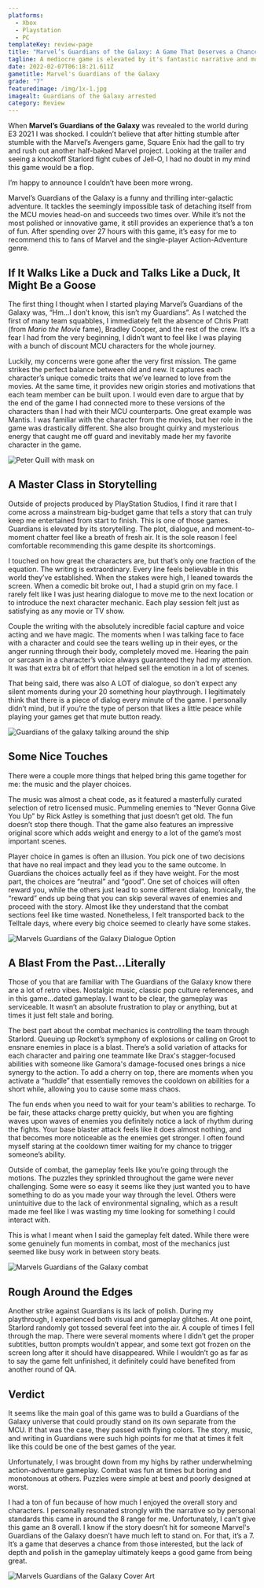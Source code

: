 ```yaml
---
platforms:
  - Xbox
  - Playstation
  - PC
templateKey: review-page
title: "Marvel’s Guardians of the Galaxy: A Game That Deserves a Chance"
tagline: A mediocre game is elevated by it's fantastic narrative and music.
date: 2022-02-07T06:18:21.611Z
gametitle: Marvel's Guardians of the Galaxy
grade: "7"
featuredimage: /img/1x-1.jpg
imagealt: Guardians of the Galaxy arrested
category: Review
---
```

When **Marvel’s Guardians of the Galaxy** was revealed to the world during E3 2021 I was shocked. I couldn’t believe that after hitting stumble after stumble with the Marvel’s Avengers game, Square Enix had the gall to try and rush out another half-baked Marvel project. Looking at the trailer and seeing a knockoff Starlord fight cubes of Jell-O, I had no doubt in my mind this game would be a flop. 

I’m happy to announce I couldn’t have been more wrong.

Marvel’s Guardians of the Galaxy is a funny and thrilling inter-galactic adventure. It tackles the seemingly impossible task of detaching itself from the MCU movies head-on and succeeds two times over. While it’s not the most polished or innovative game, it still provides an experience that’s a ton of fun. After spending over 27 hours with this game, it’s easy for me to recommend this to fans of Marvel and the single-player Action-Adventure genre.

## **If It Walks Like a Duck and Talks Like a Duck, It Might Be a Goose**

The first thing I thought when I started playing Marvel’s Guardians of the Galaxy was, “Hm...I don’t know, this isn’t my Guardians”. As I watched the first of many team squabbles, I immediately felt the absence of Chris Pratt (from *Mario the Movie* fame), Bradley Cooper, and the rest of the crew. It’s a fear I had from the very beginning, I didn’t want to feel like I was playing with a bunch of discount MCU characters for the whole journey. 

Luckily, my concerns were gone after the very first mission. The game strikes the perfect balance between old and new. It captures each character’s unique comedic traits that we’ve learned to love from the movies. At the same time, it provides new origin stories and motivations that each team member can be built upon. I would even dare to argue that by the end of the game I had connected more to these versions of the characters than I had with their MCU counterparts. One great example was Mantis. I was familiar with the character from the movies, but her role in the game was drastically different. She also brought quirky and mysterious energy that caught me off guard and inevitably made her my favorite character in the game.

![Peter Quill with mask on](/img/ss_11881efdb2a0cdc5bebeae1d4b255b1c5fda1d7e.jpg "Peter Quill with mask on")

## A Master Class in Storytelling

Outside of projects produced by PlayStation Studios, I find it rare that I come across a mainstream big-budget game that tells a story that can truly keep me entertained from start to finish. This is one of those games. Guardians is elevated by its storytelling. The plot, dialogue, and moment-to-moment chatter feel like a breath of fresh air. It is the sole reason I feel comfortable recommending this game despite its shortcomings.

I touched on how great the characters are, but that’s only one fraction of the equation. The writing is extraordinary. Every line feels believable in this world they’ve established. When the stakes were high, I leaned towards the screen. When a comedic bit broke out, I had a stupid grin on my face. I rarely felt like I was just hearing dialogue to move me to the next location or to introduce the next character mechanic. Each play session felt just as satisfying as any movie or TV show.

Couple the writing with the absolutely incredible facial capture and voice acting and we have magic. The moments when I was talking face to face with a character and could see the tears welling up in their eyes, or the anger running through their body, completely moved me. Hearing the pain or sarcasm in a character’s voice always guaranteed they had my attention. It was that extra bit of effort that helped sell the emotion in a lot of scenes. 

That being said, there was also A LOT of dialogue, so don’t expect any silent moments during your 20 something hour playthrough. I legitimately think that there is a piece of dialog every minute of the game. I personally didn’t mind, but if you’re the type of person that likes a little peace while playing your games get that mute button ready. 

![Guardians of the galaxy talking around the ship](/img/03fta0pf6qu7xvc27tfchq2-1.fit_lim.v1634567058.jpg "Guardians of the galaxy talking around the ship")

## Some Nice Touches

There were a couple more things that helped bring this game together for me: the music and the player choices. 

The music was almost a cheat code, as it featured a masterfully curated selection of retro licensed music. Pummeling enemies to “Never Gonna Give You Up” by Rick Astley is something that just doesn’t get old.  The fun doesn’t stop there though. That the game also features an impressive original score which adds weight and energy to a lot of the game’s most important scenes.

Player choice in games is often an illusion. You pick one of two decisions that have no real impact and they lead you to the same outcome. In Guardians the choices actually feel as if they have weight. For the most part, the choices are “neutral” and “good”. One set of choices will often reward you, while the others just lead to some different dialog. Ironically, the “reward” ends up being that you can skip several waves of enemies and proceed with the story. Almost like they understand that the combat sections feel like time wasted. Nonetheless, I felt transported back to the Telltale days, where every big choice seemed to clearly have some stakes.

![Marvels Guardians of the Galaxy Dialogue Option](/img/marvels-guardians-of-the-galaxy-defer-to-gamora.jpg "Marvels Guardians of the Galaxy Dialogue Option")

## A Blast From the Past...Literally

Those of you that are familiar with The Guardians of the Galaxy know there are a lot of retro vibes. Nostalgic music, classic pop culture references, and in this game...dated gameplay. I want to be clear, the gameplay was serviceable. It wasn’t an absolute frustration to play or anything, but at times it just felt stale and boring. 

The best part about the combat mechanics is controlling the team through Starlord. Queuing up Rocket’s symphony of explosions or calling on Groot to ensnare enemies in place is a blast. There’s a solid variation of attacks for each character and pairing one teammate like Drax's stagger-focused abilities with someone like Gamora's damage-focused ones brings a nice synergy to the action. To add a cherry on top, there are moments when you activate a “huddle” that essentially removes the cooldown on abilities for a short while, allowing you to cause some mass chaos.

The fun ends when you need to wait for your team's abilities to recharge. To be fair, these attacks charge pretty quickly, but when you are fighting waves upon waves of enemies you definitely notice a lack of rhythm during the fights. Your base blaster attack feels like it does almost nothing, and that becomes more noticeable as the enemies get stronger. I often found myself staring at the cooldown timer waiting for my chance to trigger someone’s ability.

Outside of combat, the gameplay feels like you’re going through the motions. The puzzles they sprinkled throughout the game were never challenging. Some were so easy it seems like they just wanted you to have something to do as you made your way through the level. Others were unintuitive due to the lack of environmental signaling, which as a result made me feel like I was wasting my time looking for something I could interact with.

This is what I meant when I said the gameplay felt dated. While there were some genuinely fun moments in combat, most of the mechanics just seemed like busy work in between story beats.

![Marvels Guardians of the Galaxy combat](/img/guardians-of-the-galaxy-combat.jpg "Marvels Guardians of the Galaxy combat")

## Rough Around the Edges

Another strike against Guardians is its lack of polish. During my playthrough, I experienced both visual and gameplay glitches. At one point, Starlord randomly got tossed several feet into the air. A couple of times I fell through the map. There were several moments where I didn’t get the proper subtitles, button prompts wouldn’t appear, and some text got frozen on the screen long after it should have disappeared. While I wouldn’t go as far as to say the game felt unfinished, it definitely could have benefited from another round of QA.

## Verdict

It seems like the main goal of this game was to build a Guardians of the Galaxy universe that could proudly stand on its own separate from the MCU. If that was the case, they passed with flying colors. The story, music, and writing in Guardians were such high points for me that at times it felt like this could be one of the best games of the year.

Unfortunately, I was brought down from my highs by rather underwhelming action-adventure gameplay. Combat was fun at times but boring and monotonous at others. Puzzles were simple at best and poorly designed at worst. 

I had a ton of fun because of how much I enjoyed the overall story and characters. I personally resonated strongly with the narrative so by personal standards this came in around the 8 range for me. Unfortunately, I can't give this game an 8 overall. I know if the story doesn’t hit for someone Marvel's Guardians of the Galaxy doesn’t have much left to stand on. For that, it’s a 7. It’s a game that deserves a chance from those interested, but the lack of depth and polish in the gameplay ultimately keeps a good game from being great.

![Marvels Guardians of the Galaxy Cover Art](/img/social_share-i7tz7xcwn.png "Marvels Guardians of the Galaxy Cover Art")